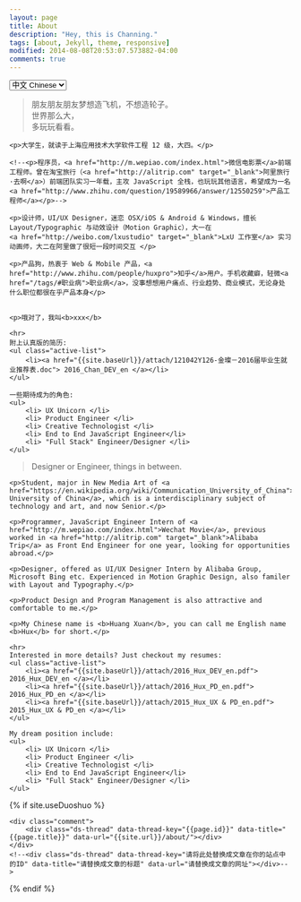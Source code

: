 ```yaml
---
layout: page
title: About
description: "Hey, this is Channing."
tags: [about, Jekyll, theme, responsive]
modified: 2014-08-08T20:53:07.573882-04:00
comments: true
---
```


<!------->
<!--layout: page-->
<!--title: "About"-->
<!--description: "Hey, this is Hux."-->
<!--header-img: "img/about-bg.jpg"-->
<!------->

<!-- Language Selector -->
<select onchange= "onLanChange(this.options[this.options.selectedIndex].value)">
    <option value="0" selected> 中文 Chinese </option>
    <option value="1"> 英语 English </option>
</select>

<!-- Chinese Version -->
<div class="zh">
    <blockquote>
        朋友朋友朋友梦想造飞机，不想造轮子。<br />
        世界那么大，<br />
        多玩玩看看。
    </blockquote>

    <p>大学生，就读于上海应用技术大学软件工程 12 级，大四。</p>

    <!--<p>程序员，<a href="http://m.wepiao.com/index.html">微信电影票</a>前端工程师。曾在淘宝旅行（<a href="http://alitrip.com" target="_blank">阿里旅行·去啊</a>）前端团队实习一年载，主攻 JavaScript 全栈，也玩玩其他语言，希望成为一名<a href="http://www.zhihu.com/question/19589966/answer/12550259">产品工程师</a></p>-->

    <p>设计师，UI/UX Designer，迷恋 OSX/iOS & Android & Windows，擅长 Layout/Typographic 与动效设计（Motion Graphic），大一在
    <a href="http://weibo.com/lxustudio" target="_blank">LxU 工作室</a> 实习动画师，大二在阿里做了很短一段时间交互 </p>

    <p>产品狗，热衷于 Web & Mobile 产品，<a href="http://www.zhihu.com/people/huxpro">知乎</a>用户。手机收藏癖，轻微<a href="/tags/#职业病">职业病</a>，没事想想用户痛点、行业趋势、商业模式，无论身处什么职位都很在乎产品本身</p>


    <p>哦对了，我叫<b>xxx</b>

    <hr>
    附上认真版的简历:
    <ul class="active-list">
        <li><a href="{{site.baseUrl}}/attach/121042Y126-金璨－2016届毕业生就业推荐表.doc"> 2016_Chan_DEV_en </a></li>
    </ul>

    一些期待成为的角色:
    <ul>
        <li> UX Unicorn </li>
        <li> Product Engineer </li>
        <li> Creative Technologist </li>
        <li> End to End JavaScript Engineer</li>
        <li> "Full Stack" Engineer/Designer </li>
    </ul>
</div>

<!-- English Version -->
<div class="en">
    <blockquote>
        Designer or Engineer, things in between.
    </blockquote>

    <p>Student, major in New Media Art of <a href="https://en.wikipedia.org/wiki/Communication_University_of_China">Communication University of China</a>, which is a interdisciplinary subject of technology and art, and now Senior.</p>

    <p>Programmer, JavaScript Engineer Intern of <a href="http://m.wepiao.com/index.html">Wechat Movie</a>, previous worked in <a href="http://alitrip.com" target="_blank">Alibaba Trip</a> as Front End Engineer for one year, looking for opportunities abroad.</p>

    <p>Designer, offered as UI/UX Designer Intern by Alibaba Group, Microsoft Bing etc. Experienced in Motion Graphic Design, also familer with Layout and Typography.</p>

    <p>Product Design and Program Management is also attractive and comfortable to me.</p>

    <p>My Chinese name is <b>Huang Xuan</b>, you can call me English name <b>Hux</b> for short.</p>

    <hr>
    Interested in more details? Just checkout my resumes:
    <ul class="active-list">
        <li><a href="{{site.baseUrl}}/attach/2016_Hux_DEV_en.pdf"> 2016_Hux_DEV_en </a></li>
        <li><a href="{{site.baseUrl}}/attach/2016_Hux_PD_en.pdf"> 2016_Hux_PD_en </a></li>
        <li><a href="{{site.baseUrl}}/attach/2015_Hux_UX & PD_en.pdf"> 2015_Hux_UX & PD_en </a></li>
    </ul>

    My dream position include:
    <ul>
        <li> UX Unicorn </li>
        <li> Product Engineer </li>
        <li> Creative Technologist </li>
        <li> End to End JavaScript Engineer</li>
        <li> "Full Stack" Engineer/Designer </li>
    </ul>
</div>


<!-- Handle Language Change -->
<script type="text/javascript">
    var $zh = document.querySelector(".zh");
    var $en = document.querySelector(".en");
    function onLanChange(index){
        if(index == 0){
            $zh.style.display = "block";
            $en.style.display = "none";
        }else{
            $en.style.display = "block";
            $zh.style.display = "none";
        }
    }
    onLanChange(0);
</script>



{% if site.useDuoshuo %}
<!-- 多说评论框 start -->
    <div class="comment">
        <div class="ds-thread" data-thread-key="{{page.id}}" data-title="{{page.title}}" data-url="{{site.url}}/about/"></div>
    </div>
    <!--<div class="ds-thread" data-thread-key="请将此处替换成文章在你的站点中的ID" data-title="请替换成文章的标题" data-url="请替换成文章的网址"></div>-->
<!-- 多说评论框 end -->

<!-- 多说公共JS代码 start (一个网页只需插入一次) -->
<script type="text/javascript">
var duoshuoQuery = {short_name:"jincan39"};
    (function() {
        var ds = document.createElement('script');
        ds.type = 'text/javascript';ds.async = true;
        ds.src = (document.location.protocol == 'https:' ? 'https:' : 'http:') + '//static.duoshuo.com/embed.js';
        ds.charset = 'UTF-8';
        (document.getElementsByTagName('head')[0]
         || document.getElementsByTagName('body')[0]).appendChild(ds);
    })();
</script>
<!-- 多说公共JS代码 end -->
{% endif %}
